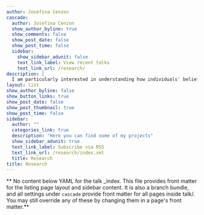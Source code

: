 ```yaml
---
author: Josefina Cenzon
cascade:
  author: Josefina Cenzon
  show_author_byline: true
  show_comments: false
  show_post_date: false
  show_post_time: false
  sidebar:
    show_sidebar_adunit: false
    text_link_label: View recent talks
    text_link_url: /research/
description: | 
  I am particularly interested in understanding how individuals' beliefs may differ depending on personal experiences and how this resulting disagreement affects macroeconomic and financial outcomes, by using a combination of theory and empirical methods.
layout: list
show_author_byline: false
show_button_links: true
show_post_date: false
show_post_thumbnail: true
show_post_time: false
sidebar:
  author: ""
  categories_link: true
  description: "Here you can find some of my projects"
  show_sidebar_adunit: true
  text_link_label: Subscribe via RSS
  text_link_url: /research/index.xml
  title: Research
title: Research
---
```


** No content below YAML for the talk _index. This file provides front matter for the listing page layout and sidebar content. It is also a branch bundle, and all settings under `cascade` provide front matter for all pages inside talk/. You may still override any of these by changing them in a page's front matter.**
